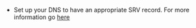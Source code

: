 * Set up your DNS to have an appropriate SRV record. For more information go [here](https://wiki.xmpp.org/web/SRV_Records)
